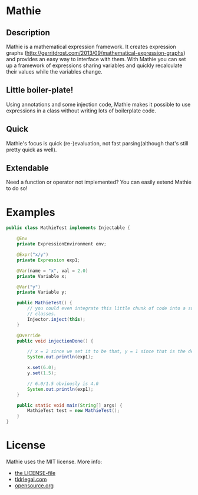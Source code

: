 # Mathie
## Description
Mathie is a mathematical expression framework. It creates expression graphs (http://gerritdrost.com/2013/09/mathematical-expression-graphs) and provides an easy way to interface with them. With Mathie you can set up a framework of expressions sharing variables and quickly recalculate their values while the variables change.
## Little boiler-plate!
Using annotations and some injection code, Mathie makes it possible to use expressions in a class without writing lots of boilerplate code.
## Quick
Mathie's focus is quick (re-)evaluation, not fast parsing(although that's still pretty quick as well).
## Extendable
Need a function or operator not implemented? You can easily extend Mathie to do so!
# Examples
```java
public class MathieTest implements Injectable {

	@Env
	private ExpressionEnvironment env;

	@Expr("x/y")
	private Expression exp1;

	@Var(name = "x", val = 2.0)
	private Variable x;

	@Var("y")
	private Variable y;

	public MathieTest() {
		// you could even integrate this little chunk of code into a superclass, but then you can't extend any other
		// classes.
		Injector.inject(this);
	}

	@Override
	public void injectionDone() {

		// x = 2 since we set it to be that, y = 1 since that is the default value. Thus this should output 2.0
		System.out.println(exp1);

		x.set(6.0);
		y.set(1.5);

		// 6.0/1.5 obviously is 4.0
		System.out.println(exp1);
	}

	public static void main(String[] args) {
		MathieTest test = new MathieTest();
	}
}
```
# License
Mathie uses the MIT license. More info: 
* [the LICENSE-file](LICENSE)
* [tldrlegal.com](http://www.tldrlegal.com/license/mit-license)
* [opensource.org](http://www.opensource.org/licenses/mit-license.php)
